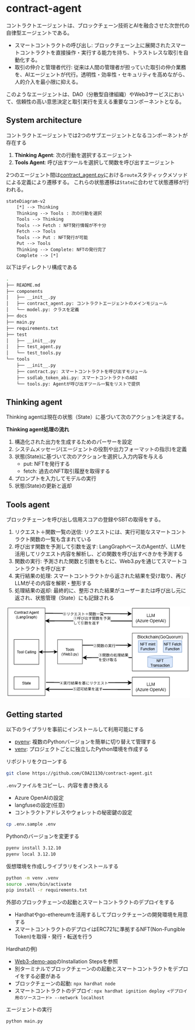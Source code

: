 # contract-agent

コントラクトエージェントは、ブロックチェーン技術とAIを融合させた次世代の自律型エージェントである。

- スマートコントラクトの呼び出し: ブロックチェーン上に展開されたスマートコントラクトを直接操作・実行する能力を持ち、トラストレスな取引を自動化する。
- 取引の仲介と管理者代行: 従来は人間の管理者が担っていた取引の仲介業務を、AIエージェントが代行。透明性・効率性・セキュリティを高めながら、人的介入を最小限に抑える。

このようなエージェントは、DAO（分散型自律組織）やWeb3サービスにおいて、信頼性の高い意思決定と取引実行を支える重要なコンポーネントとなる。

## System architecture

コントラクトエージェントでは2つのサブエージェントとなるコンポーネントが存在する

1. **Thinking Agent**: 次の行動を選択するエージェント
2. **Tools Agent**: 呼び出すツールを選択して関数を呼び出すエージェント

2つのエージェント間は[contract_agent.py](/components/contract_agent.py)における`route`スタティックメソッドによる定義により遷移する。
これらの状態遷移は`State`に合わせて状態遷移が行われる。

```mermaid
stateDiagram-v2
    [*] --> Thinking
    Thinking --> Tools : 次の行動を選択
    Tools --> Thinking
    Tools --> Fetch : NFT発行情報が不十分
    Fetch --> Tools
    Tools --> Put : NFT発行が可能
    Put --> Tools
    Thinking --> Complete: NFTの発行完了
    Complete --> [*]
```

以下はディレクトリ構成である

```bash
.
├── README.md
├── components
│   ├── __init__.py
│   ├── contract_agent.py: コントラクトエージェントのメインモジュール
│   └── model.py: クラスを定義
├── docs
├── main.py
├── requirements.txt
├── test
│   ├── __init__.py
│   ├── test_agent.py
│   └── test_tools.py
└── tools
    ├── __init__.py
    ├── contract.py: スマートコントラクトを呼び出すモジュール
    ├── ssdlab_token_abi.py: スマートコントラクトのABI
    └── tools.py: Agentが呼び出すツール一覧をリストで提供
```

## Thinking agent

Thinking agentは現在の状態（State）に基づいて次のアクションを決定する。

**Thinking agent処理の流れ**

1. 構造化された出力を生成するためのパーサーを設定
2. システムメッセージ(エージェントの役割や出力フォーマットの指示)を定義
3. 状態(State)に基づいて次のアクションを選択し入力内容を与える
    - put: NFTを発行する
    - fetch: 過去のNFT取引履歴を取得する
4. プロンプトを入力してモデルの実行
5. 状態(State)の更新と返却

## Tools agent

ブロックチェーンを呼び出し信用スコアの登録やSBTの取得をする。

1. リクエスト＋関数一覧の送信: リクエストには、実行可能なスマートコントラクト関数の一覧も含まれている
2. 呼び出す関数を予測して引数を返す: LangGraphベースのAgentが、LLMを活用してリクエスト内容を解析し、どの関数を呼び出すべきかを予測する
3. 関数の実行: 予測された関数と引数をもとに、Web3.pyを通じてスマートコントラクトを呼び出す
4. 実行結果の処理: スマートコントラクトから返された結果を受け取り、再びLLMがその内容を解釈・整形する
5. 処理結果の返却: 最終的に、整形された結果がユーザーまたは呼び出し元に返され、状態管理（State）にも記録される

![agent_sequence](/docs/images/tool_caling.png)

## Getting started

以下のライブラリを事前にインストールして利用可能にする

- [pyenv](https://github.com/pyenv/pyenv): 複数のPythonバージョンを簡単に切り替えて管理する
- [venv](https://docs.python.org/3/library/venv.html): プロジェクトごとに独立したPython環境を作成する

リポジトリをクローンする

```bash
git clone https://github.com/C0A21130/contract-agent.git
```

`.env`ファイルをコピーし、内容を書き換える

- Azure OpenAIの設定
- langfuseの設定(任意)
- コントラクトアドレスやウォレットの秘密鍵の設定

```bash
cp .env.sample .env
```

Pythonのバージョンを変更する

```bash
pyenv install 3.12.10
pyenv local 3.12.10
```

仮想環境を作成しライブラリをインストールする

```bash
python -m venv .venv
source .venv/bin/activate
pip install -r requirements.txt
```

外部のブロックチェーンの起動とスマートコントラクトのデプロイをする

- Hardhatやgo-ethereumを活用するしてブロックチェーンの開発環境を用意する
- スマートコントラクトのデプロイはERC721に準拠するNFT(Non-Fungible Token)を取得・発行・転送を行う

Hardhatの例)

- [Web3-demo-app](https://github.com/C0A21130/web3-demo-app/blob/main/README.md#installation-steps)のInstallation Stepsを参照
- 別ターミナルでブロックチェーンのの起動とスマートコントラクトをデプロイをする必要がある
- ブロックチェーンの起動: `npx hardhat node`
- スマートコントラクトのデプロイ: `npx hardhat ignition deploy <デプロイ用のソースコード> --network localhost`

エージェントの実行

```bash
python main.py
```
